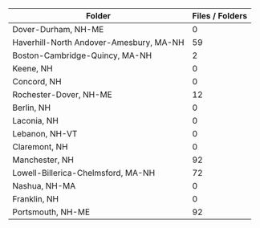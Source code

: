 | Folder                                  |   Files / Folders |
|-----------------------------------------|-------------------|
| Dover-Durham, NH-ME                     |                 0 |
| Haverhill-North Andover-Amesbury, MA-NH |                59 |
| Boston-Cambridge-Quincy, MA-NH          |                 2 |
| Keene, NH                               |                 0 |
| Concord, NH                             |                 0 |
| Rochester-Dover, NH-ME                  |                12 |
| Berlin, NH                              |                 0 |
| Laconia, NH                             |                 0 |
| Lebanon, NH-VT                          |                 0 |
| Claremont, NH                           |                 0 |
| Manchester, NH                          |                92 |
| Lowell-Billerica-Chelmsford, MA-NH      |                72 |
| Nashua, NH-MA                           |                 0 |
| Franklin, NH                            |                 0 |
| Portsmouth, NH-ME                       |                92 |